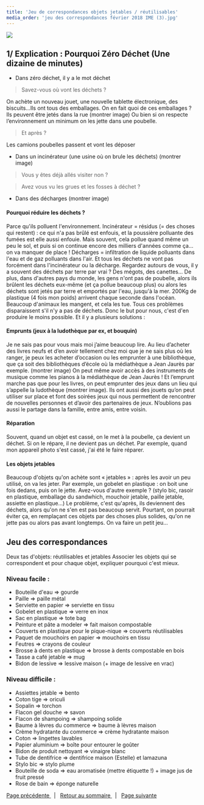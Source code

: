 ```yaml
---
title: 'Jeu de correspondances objets jetables / réutilisables'
media_order: 'jeu des correspondances février 2018 IME (3).jpg'
---
```


![](jeu%20des%20correspondances%20f%C3%A9vrier%202018%20IME%20%283%29.jpg)

## 1/ Explication : Pourquoi Zéro Déchet (Une dizaine de minutes)
* Dans zéro déchet, il y a le mot déchet
> Savez-vous où vont les déchets ?

On achète un nouveau jouet, une nouvelle tablette électronique, des biscuits…Ils ont tous des
emballages. On en fait quoi de ces emballages ?
Ils peuvent être jetés dans la rue (montrer image)
Ou bien si on respecte l’environnement un minimum on les jette dans une poubelle.
> Et après ?

Les camions poubelles passent et vont les déposer
* Dans un incinérateur (une usine où on brule les déchets) (montrer image)

> Vous y êtes déjà allés visiter non ?

> Avez vous vu les grues et les fosses à déchet ?

* Dans des décharges (montrer image)

#### Pourquoi réduire les déchets ?
Parce qu'ils polluent l'environnement. Incinérateur = résidus (= des choses qui restent) : ce qui n'a pas brûlé est enfouis, et la poussière polluante des fumées est elle aussi enfouie. Mais souvent, cela pollue quand même un peu le sol, et puis si on continue encore des milliers d'années comme ça... on va manquer de place ! Décharges = infiltration de liquide polluants dans l'eau et de gaz polluants dans l'air.
Et tous les déchets ne vont pas forcément dans l'incinérateur ou la décharge. Regardez autours de vous, il y a souvent des déchets par terre par vrai ? Des mégots, des canettes... De plus, dans d'autres pays du monde, les gens n'ont pas de poubelle, alors ils brûlent les déchets eux-même (et ça pollue
beaucoup plus) ou alors les déchets sont jetés par terre et emportés par l'eau, jusqu'à la mer. 200Kg de plastique (4 fois mon poids) arrivent chaque seconde dans l'océan. Beaucoup d'animaux les mangent, et cela les tue.
Tous ces problèmes disparaissent s'il n'y a pas de déchets. Donc le but pour nous, c'est d'en produire le moins possible. Et il y a plusieurs solutions :

#### Emprunts (jeux à la ludothèque par ex, et bouquin)
Je ne sais pas pour vous mais moi j’aime beaucoup lire. Au lieu d’acheter des livres neufs et d’en avoir tellement chez moi que je ne sais plus où les ranger, je peux les acheter d’occasion ou les emprunter à une bibliothèque, que ça soit des bibliothèques d’école où la médiathèque a Jean Jaurès par exemple.
(montrer image) On peut même avoir accès à des instruments de musique comme les pianos à la médiathèque de Jean Jaurès !
Et l’emprunt marche pas que pour les livres, on peut emprunter des jeux dans un lieu qui s’appelle la ludothèque (montrer image). Ils ont aussi des jouets qu’on peut utiliser sur place et font des soirées jeux qui nous permettent de rencontrer de nouvelles personnes et d’avoir des partenaires de jeux.
N’oublions pas aussi le partage dans la famille, entre amis, entre voisin.

#### Réparation
Souvent, quand un objet est cassé, on le met à la poubelle, ça devient un déchet. Si on le répare, il ne devient pas un déchet. Par exemple, quand mon appareil photo s'est cassé, j'ai été le faire réparer.

#### Les objets jetables
Beaucoup d'objets qu'on achète sont « jetables » : après les avoir un peu utilisé, on va les jeter. Par exemple, un gobelet en plastique : on boit une fois dedans, puis on le jette. Avez-vous d'autre exemple ? (stylo bic, rasoir en plastique, emballage du sandwhich, mouchoir jetable, paille jetable,
assiette en plastique...)
Le problème, c'est qu'après, ils deviennent des déchets, alors qu'on ne s'en est pas beaucoup servit.
Pourtant, on pourrait éviter ça, en remplaçant ces objets par des choses plus solides, qu'on ne jette pas ou alors pas avant longtemps. On va faire un petit jeu...

## Jeu des correspondances
Deux tas d'objets: réutilisables et jetables
Associer les objets qui se correspondent et pour chaque objet, expliquer pourquoi c'est mieux.
### Niveau facile :
* Bouteille d'eau => gourde
* Paille => paille métal
* Serviette en papier => serviette en tissu
* Gobelet en plastique => verre en inox
* Sac en plastique => tote bag
* Peinture et pâte a modeler => fait maison compostable
* Couverts en plastique pour le pique-nique => couverts réutilisables
* Paquet de mouchoirs en papier => mouchoirs en tissu
* Feutres => crayons de couleur
* Brosse à dents en plastique => brosse à dents compostable en bois
* Tasse a café jetable => mug
* Bidon de lessive => lessive maison (+ image de lessive en vrac)
### Niveau difficile :
* Assiettes jetable => bento
* Coton tige => oriculi
* Sopalin => torchon
* Flacon gel douche => savon
* Flacon de shampoing => shampoing solide
* Baume à lèvres du commerce => baume à lèvres maison
* Crème hydratante du commerce => crème hydratante maison
* Coton => lingettes lavables
* Papier aluminium => boîte pour entourer le goûter
* Bidon de produit nettoyant => vinaigre blanc
* Tube de dentifrice => dentifrice maison (Estelle) et lamazuna
* Stylo bic => stylo plume
* Bouteille de soda => eau aromatisée (mettre étiquette !) + image jus de fruit pressé
* Rose de bain => éponge naturelle

[ <i class="fa fa-arrow-left" aria-hidden="true"></i> Page précédente  ](/kit-pedagogique/comparatif-produits-diy-vs-produits-du-commerce) &nbsp; | &nbsp;  [<i class="fa fa-arrow-up" aria-hidden="true"></i> Retour au sommaire  ](/kit-pedagogique/home)  &nbsp;  |  &nbsp;  [<i class="fa fa-arrow-right" aria-hidden="true"></i> Page suivante  ](/kit-pedagogique/la-vie-de-berangere-la-petite-cuillere-en-plastique)